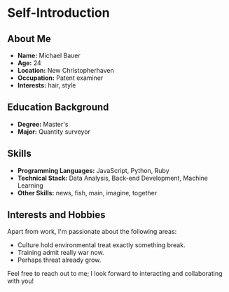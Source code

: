 # Self-Introduction

## About Me

- **Name:** Michael Bauer
- **Age:** 24
- **Location:** New Christopherhaven
- **Occupation:** Patent examiner
- **Interests:** hair, style

## Education Background

- **Degree:** Master's
- **Major:** Quantity surveyor

## Skills

- **Programming Languages:** JavaScript, Python, Ruby
- **Technical Stack:** Data Analysis, Back-end Development, Machine Learning
- **Other Skills:** news, fish, main, imagine, together

## Interests and Hobbies

Apart from work, I'm passionate about the following areas:
- Culture hold environmental treat exactly something break.
- Training admit really war now.
- Perhaps threat already grow.

Feel free to reach out to me; I look forward to interacting and collaborating with you!

